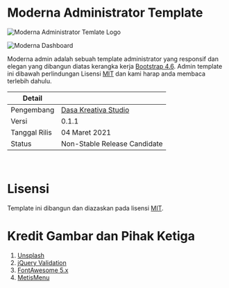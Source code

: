 # Moderna Administrator Template
![Moderna Administrator Temlate Logo](assets/img/brands/svg/logo-color.svg)

![Moderna Dashboard](assets/img/screenshots/main.png)

Moderna admin adalah sebuah template administrator yang responsif dan elegan yang dibangun diatas kerangka kerja [Bootstrap 4.6](https://getbootstrap.com). Admin template ini dibawah perlindungan Lisensi [MIT](./LICENSE) dan kami harap anda membaca terlebih dahulu.


| Detail        |                                                        |
|---------------|--------------------------------------------------------|
| Pengembang    | [Dasa Kreativa Studio](https://www.dasakreativa.my.id) |
| Versi         | 0.1.1                                                  |
| Tanggal Rilis | 04 Maret 2021                                          |
| Status        | Non-Stable Release Candidate                           |

<br/>

# Lisensi
Template ini dibangun dan diazaskan pada lisensi [MIT](./LICENSE).

# Kredit Gambar dan Pihak Ketiga
1. [Unsplash](https://www.unsplash.com)
2. [jQuery Validation](https://jqueryvalidations.com)
3. [FontAwesome 5.x](https://fontawesome.com)
4. [MetisMenu](https://github.com/onokumus/metismenu)